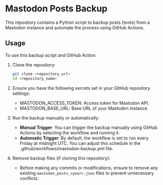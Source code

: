 # Mastodon Posts Backup

This repository contains a Python script to backup posts (toots) from a Mastodon instance and automate the process using GitHub Actions.

## Usage

To use this backup script and GitHub Action:

1. Clone the repository:

   ```bash
   git clone <repository_url>
   cd <repository_name>
   ```

1. Ensure you have the following secrets set in your GitHub repository settings:
    * MASTODON_ACCESS_TOKEN: Access token for Mastodon API.
    * MASTODON_BASE_URL: Base URL of your Mastodon instance.

1. Run the backup manually or automatically:
    * **Manual Trigger**: You can trigger the backup manually using GitHub Actions by selecting the workflow and running it.
    * **Automatic Trigger**: By default, the workflow is set to run every Friday at midnight UTC. You can adjust this schedule in the .github/workflows/mastodon-backup.yml file.

1. Remove backup files (if cloning this repository):
    * Before making any commits or modifications, ensure to remove any existing `mastodon_posts_<year>.json` files to prevent unnecessary conflicts.
